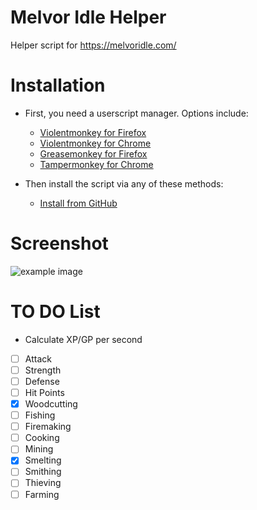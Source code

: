 # Melvor Idle Helper
Helper script for https://melvoridle.com/

# Installation

- First, you need a userscript manager. Options include:
  - [Violentmonkey for Firefox](https://addons.mozilla.org/en-US/firefox/addon/violentmonkey/)
  - [Violentmonkey for Chrome](https://chrome.google.com/webstore/detail/violentmonkey/jinjaccalgkegednnccohejagnlnfdag)
  - [Greasemonkey for Firefox](https://addons.mozilla.org/en-US/firefox/addon/greasemonkey/)
  - [Tampermonkey for Chrome](https://chrome.google.com/webstore/detail/tampermonkey/dhdgffkkebhmkfjojejmpbldmpobfkfo)

- Then install the script via any of these methods:
  - [Install from GitHub](https://raw.githubusercontent.com/RedSparr0w/Melvor-Idle-Helper/master/melvor-idle-helper-script.user.js)

# Screenshot

![example image](https://i.imgur.com/haCNvPH.png)

# TO DO List

- Calculate XP/GP per second
 - [ ] Attack
 - [ ] Strength
 - [ ] Defense
 - [ ] Hit Points
 - [x] Woodcutting
 - [ ] Fishing
 - [ ] Firemaking
 - [ ] Cooking
 - [ ] Mining
 - [x] Smelting
 - [ ] Smithing
 - [ ] Thieving
 - [ ] Farming
